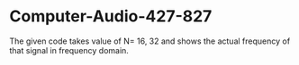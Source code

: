 # Computer-Audio-427-827
The given code takes value of N= 16, 32 and shows the actual frequency of that signal in frequency domain.

